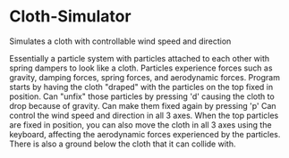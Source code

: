 # Cloth-Simulator
Simulates a cloth with controllable wind speed and direction

Essentially a particle system with particles attached to each other with spring dampers to look like a cloth.
Particles experience forces such as gravity, damping forces, spring forces, and aerodynamic forces.
Program starts by having the cloth "draped" with the particles on the top fixed in position.
Can "unfix" those particles by pressing 'd' causing the cloth to drop because of gravity. Can make them fixed again by pressing 'p'
Can control the wind speed and direction in all 3 axes.
When the top particles are fixed in position, you can also move the cloth in all 3 axes using the keyboard, affecting the aerodynamic forces experienced by the particles.
There is also a ground below the cloth that it can collide with.

